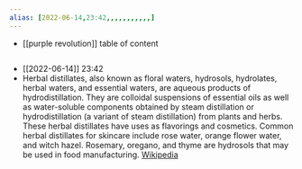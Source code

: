 ```yaml
---
alias: [2022-06-14,23:42,,,,,,,,,,,]
---
```

- [[purple revolution]]
table of content
```toc
```

- [[2022-06-14]] 23:42
- Herbal distillates, also known as floral waters, hydrosols, hydrolates, herbal waters, and essential waters, are aqueous products of hydrodistillation. They are colloidal suspensions of essential oils as well as water-soluble components obtained by steam distillation or hydrodistillation (a variant of steam distillation) from plants and herbs. These herbal distillates have uses as flavorings and cosmetics. Common herbal distillates for skincare include rose water, orange flower water, and witch hazel. Rosemary, oregano, and thyme are hydrosols that may be used in food manufacturing.
[Wikipedia](https://en.wikipedia.org/wiki/Herbal%20distillate)